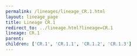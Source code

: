 ```yaml
---
permalink: /lineages/lineage_CR.1.html
layout: lineage_page
title: Lineage CR.1
redirect_to: ../lineage.html?lineage=CR.1
lineage: CR.1
parent: 
children: ['CR.1', 'CR.1.1', 'CR.1.2', 'CR.1.3']
---
```

